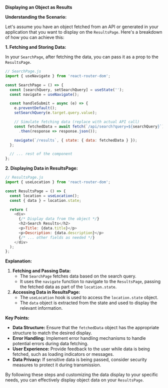 **Displaying an Object as Results**

**Understanding the Scenario:**

Let's assume you have an object fetched from an API or generated in your application that you want to display on the `ResultsPage`. Here's a breakdown of how you can achieve this:

**1. Fetching and Storing Data:**

In your `SearchPage`, after fetching the data, you can pass it as a prop to the `ResultsPage`.

```javascript
// SearchPage.js
import { useNavigate } from 'react-router-dom';

const SearchPage = () => {
  const [searchQuery, setSearchQuery] = useState('');
  const navigate = useNavigate();

  const handleSubmit = async (e) => {
    e.preventDefault();
    setSearchQuery(e.target.query.value);

    // Simulate fetching data (replace with actual API call)
    const fetchedData = await fetch(`/api/search?query=${searchQuery}`)
      .then(response => response.json());

    navigate(`/results`, { state: { data: fetchedData } });
  };

  // ... rest of the component
};
```

**2. Displaying Data in ResultsPage:**

```javascript
// ResultsPage.js
import { useLocation } from 'react-router-dom';

const ResultsPage = () => {
  const location = useLocation();
  const { data } = location.state;

  return (
    <div>
      {/* Display data from the object */}
      <h2>Search Results</h2>
      <p>Title: {data.title}</p>
      <p>Description: {data.description}</p>
      {/* ... other fields as needed */}
    </div>
  );
};
```

**Explanation:**

1. **Fetching and Passing Data:**
   - The `SearchPage` fetches data based on the search query.
   - It uses the `navigate` function to navigate to the `ResultsPage`, passing the fetched data as part of the `location.state`.
2. **Accessing Data in ResultsPage:**
   - The `useLocation` hook is used to access the `location.state` object.
   - The `data` object is extracted from the state and used to display the relevant information.

**Key Points:**

- **Data Structure:** Ensure that the `fetchedData` object has the appropriate structure to match the desired display.
- **Error Handling:** Implement error handling mechanisms to handle potential errors during data fetching.
- **User Experience:** Provide feedback to the user while data is being fetched, such as loading indicators or messages.
- **Data Privacy:** If sensitive data is being passed, consider security measures to protect it during transmission.

By following these steps and customizing the data display to your specific needs, you can effectively display object data on your `ResultsPage`.
